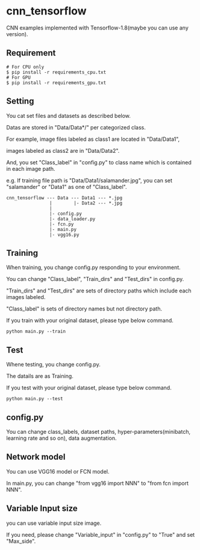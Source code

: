 # cnn_tensorflow

CNN examples implemented with Tensorflow-1.8(maybe you can use any version).

## Requirement

```
# For CPU only
$ pip install -r requirements_cpu.txt
# For GPU
$ pip install -r requirements_gpu.txt
```

## Setting
You cat set files and datasets as described below.

Datas are stored in "Data/Data*/" per categorized class.

For example, image files labeled as class1 are located in "Data/Data1",

images labeled as class2 are in "Data/Data2".

And, you set "Class_label" in "config.py" to class name which is contained in each image path.

e.g. If training file path is "Data/Data1/salamander.jpg", you can set  "salamander" or "Data1" as one of "Class_label".
```
cnn_tensorflow --- Data --- Data1 --- *.jpg
                |        |- Data2 --- *.jpg
                |
                |- config.py
                |- data_loader.py
                |- fcn.py
                |- main.py
                |- vgg16.py
```

## Training
When training, you change config.py responding to your environment.

You can change "Class_label", "Train_dirs" and "Test_dirs" in config.py.

"Train_dirs" and "Test_dirs" are sets of directory paths which include each images labeled.

"Class_label" is sets of directory names but not directory path.

If you train with your original dataset, please type below command.
```
python main.py --train
```

## Test
Whene testing, you change config.py.

The datails are as Training.

If you test with your original dataset, please type below command.
```
python main.py --test
```

## config.py
You can change class_labels, dataset paths, hyper-parameters(minibatch, learning rate and so on),
data augmentation.


## Network model
You can use VGG16 model or FCN model.

In main.py, you can change "from vgg16 import NNN" to "from fcn import NNN".


## Variable Input size
you can use variable input size image.

If you need, please change "Variable_input" in "config.py" to "True" and set "Max_side".
